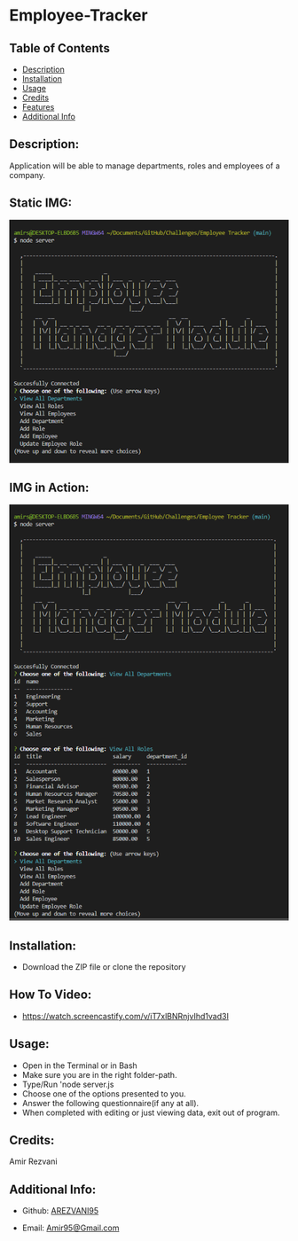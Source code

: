 # Employee-Tracker

## Table of Contents

- [Description](#description)
- [Installation](#installation)
- [Usage](#usage)
- [Credits](#Credits)
- [Features](#features)
- [Additional Info](#additional-info)

## Description:
Application will be able to manage departments, roles and employees of a company.

## Static IMG:
![Displaying-Code](/img/Static-IMG.PNG)

## IMG in Action:
![Code-Presentation](/img/IMG-In-Action.PNG)

## Installation:
- Download the ZIP file or clone the repository

## How To Video:
- https://watch.screencastify.com/v/iT7xlBNRnjvIhd1vad3I

## Usage:
- Open in the Terminal or in Bash
- Make sure you are in the right folder-path.
- Type/Run 'node server.js
- Choose one of the options presented to you.
- Answer the following questionnaire(if any at all).
- When completed with editing or just viewing data, exit out of program.

## Credits:
Amir Rezvani

## Additional Info:

- Github: [AREZVANI95](https://github.com/AREZVANI95)

- Email: Amir95@Gmail.com